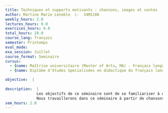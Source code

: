 ```yaml
---
title: Techniques et supports motivants : chansons, images et contes
author: Martine Marie Lenoble  \-  34M1108
weekly_hours: 2.0
lectures_hours: 0.0
exercices_hours: 0.0
total_hours: 28.0
course_lang: français
semester: Printemps
eval_mode: 
exa_session: Juillet
course_format: Seminaire
cursus:
  - {name: Maîtrise universitaire (Master of Arts, MA) - Français langue étrangère, type: N/A, credits: \-}
  - {name: Diplôme d'Etudes Spécialisées en didactique du français langue étrangère, type: N/A, credits: \-}

objective:  |
            
description:  |
              Les objectifs de ce séminaire sont de se familiariser à des techniques et supports motivants, de dégager la valeur dapprentissage des activités présentées, de replacer une activité dans une séquence didactique et délaborer des activités pédagogiques à partir de supports motivants. 
              Nous travaillerons dans ce séminaire à partir de chansons actuelles francophones (support audio et vidéo), dimages fixes (photos) et de contes (présentés/produits oralement).
sem_hours: 2.0
---
```

